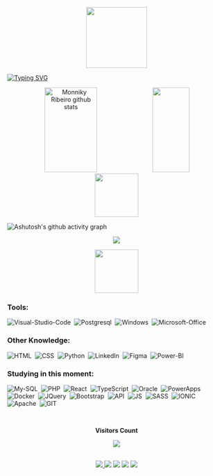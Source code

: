 
<div align = "center">
  <img height = "140px" src = "https://user-images.githubusercontent.com/92947069/183311882-d6cec5b0-18e8-48cf-a551-098f295fbce5.gif" >
</div>

  
[![Typing SVG](https://readme-typing-svg.herokuapp.com/?color=ffc1d5&size=35&center=true&vCenter=true&width=1000&lines=HELLO,+MY+NAME+is+Monniky+Ribeiro;I'm+Data+Analytics;I+am+from+Brasília,+DF;Future+Full+Stack+Developer;Be+Welcome!+:%29)](https://git.io/typing-svg)


<div align="center">  
  <img width="49%" height="195px" src="https://github-readme-stats.vercel.app/api?username=monnikys&show_icons=true&count_private=true&hide_border=true&title_color=fc6998&icon_color=fc6998&text_color=fc6998&bg_color=ffc1d5" alt="Monniky Ribeiro github stats" /> 
  <img width="41%" height="195px" src="https://github-readme-stats.vercel.app/api/top-langs/?username=monnikys&layout=compact&hide_border=true&title_color=fc6998&text_color=fc6998&bg_color=ffc1d5" />
</div>

<div align="center">  
 <img height = "100px" src="https://user-images.githubusercontent.com/92947069/183308602-5b5810ac-0990-45e6-b448-043c239db400.gif"/>
</div>
 
![Ashutosh's github activity graph](https://github-readme-activity-graph.vercel.app/graph?username=monnikys&bg_color=ffc1d5&color=fc6998&line=f74780&point=f74780&area=true&hide_border=true)

<p align="center">
  <img src="https://github-profile-trophy.vercel.app/?username=monnikys&theme=dracula&row=2&no-bg=true&column=3&margin-w=15&margin-h=15" />
</p>

<div align="center">  
 <img height = "100px" src = "https://user-images.githubusercontent.com/92947069/183309444-40054815-7603-4409-b613-603095a0e7d2.gif" >
</div> 

### Tools:
![Visual-Studio-Code](https://icongr.am/devicon/visualstudio-plain.svg?size=30&color=currentColor)&nbsp;
![Postgresql](https://icongr.am/devicon/postgresql-original-wordmark.svg?size=30&color=currentColor)&nbsp;
![Windows](https://icongr.am/devicon/windows8-original.svg?size=30&color=currentColor)&nbsp;
![Microsoft-Office](https://icongr.am/simple/microsoftoffice.svg?size=30&color=44a25b&colored=false)&nbsp;

 
### Other Knowledge:

![HTML](https://icongr.am/devicon/html5-original-wordmark.svg?size=30&color=currentColor)&nbsp;
![CSS](https://icongr.am/devicon/css3-original-wordmark.svg?size=30&color=currentColor)&nbsp;
![Python](https://icongr.am/devicon/python-original.svg?size=30&color=currentColor)&nbsp;
![LinkedIn](https://icongr.am/devicon/linkedin-original.svg?size=30&color=currentColor)&nbsp;
![Figma](https://icongr.am/simple/figma.svg?size=30&color=ff4000&colored=false)&nbsp;
![Power-BI](https://icongr.am/simple/powerbi.svg?size=30&color=ffc800&colored=false)&nbsp;

  
### Studying in this moment:
![My-SQL](https://icongr.am/devicon/mysql-original-wordmark.svg?size=30&color=currentColor)&nbsp;
![PHP](https://icongr.am/devicon/php-original.svg?size=30&color=currentColor)&nbsp;
![React](https://icongr.am/devicon/react-original.svg?size=30&color=currentColor)&nbsp;
![TypeScript](https://icongr.am/devicon/typescript-original.svg?size=30&color=currentColor)&nbsp;
![Oracle](https://icongr.am/devicon/oracle-original.svg?size=30&color=currentColor)&nbsp;
![PowerApps](https://img.icons8.com/?size=30&id=jXuZmZPUKCPS&format=png&color=000000)&nbsp;
![Docker](https://icongr.am/devicon/docker-original-wordmark.svg?size=30&color=currentColor)&nbsp;
![JQuery](https://img.icons8.com/?size=30&id=9Um0Q4sZ0QCC&format=png&color=000000)&nbsp;
![Bootstrap](https://img.icons8.com/?size=30&id=g9mmSxx3SwAI&format=png&color=000000)&nbsp;
![API](https://img.icons8.com/?size=30&id=21896&format=png&color=000000)&nbsp;
![JS](https://img.icons8.com/?size=30&id=108784&format=png&color=000000)&nbsp;
![SASS](https://img.icons8.com/?size=30&id=QBqFNfPPB2Kx&format=png&color=000000)&nbsp;
![IONIC](https://img.icons8.com/?size=30&id=MOXQrrrUbTVA&format=png&color=000000)&nbsp;
![Apache](https://icongr.am/devicon/apache-original.svg?size=30&color=currentColor)&nbsp;
![GIT](https://icongr.am/devicon/git-original.svg?size=30&color=currentColor)&nbsp;


<div align="center">
<br><p align="centre"><b>Visitors Count</b></p>  
<p align="center"><img align="center" src="https://profile-counter.glitch.me/{monnikys}/count.svg" /></p> 
<br></div>

<div align="center">  
<a href="https://www.instagram.com/__.monamour/" target="_blank"><img src="https://img.shields.io/badge/-Instagram-%23E4405F?style=for-the-badge&logo=instagram&logoColor=white"</a>
<a href="https://www.twitch.tv/monnikys" target="_blank"><img src="https://img.shields.io/badge/Twitch-9146FF?style=for-the-badge&logo=twitch&logoColor=white" target="_blank"></a>
<a href="https://discord.gg/KsWshZ2B" target="_blank"><img src="https://img.shields.io/badge/Discord-7289DA?style=for-the-badge&logo=discord&logoColor=white" target="_blank"></a> 
<a href = "mailto:monnikysabrinnyr@gmail.com"><img src="https://img.shields.io/badge/-Gmail-%23333?style=for-the-badge&logo=gmail&logoColor=white" target="_blank"></a>
<a href="https://www.linkedin.com/in/monniky-ribeiro-41b909206/" target="_blank"><img src="https://img.shields.io/badge/-LinkedIn-%230077B5?style=for-the-badge&logo=linkedin&logoColor=white" target="_blank"></a> 
  
</div>
